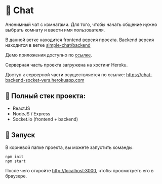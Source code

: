 # :speech_balloon: Chat

Анонимный чат с комнатами. Для того, чтобы начать общение нужно выбрать комнату и ввести имя пользователя.

В данной ветке находится frontend версия проекта. Backend версия находится в ветке [simple-chat/backend](https://github.com/GH-TIMe/simple-chat/tree/backend)

Демо приложения доступно по [ссылке](https://gh-time.github.io/simple-chat/).

Серверная часть проекта загружена на хостинг Heroku.

Доступ к серверной части осуществляется по ссылке: https://chat-backend-socket-vers.herokuapp.com

## :memo: Полный стек проекта:
 - ReactJS
 - NodeJS / Express
 - Socket.io (frontend + backend)

## :rocket: Запуск
В корневой папке проекта, вы можете запустить команды:

```
npm init
npm start
```

После чего откройте [http://localhost:3000](http://localhost:3000), чтобы просмотреть его в браузере.
